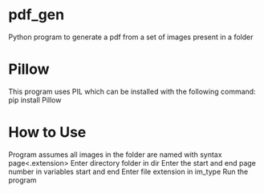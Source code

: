 # pdf_gen
Python program to generate a pdf from a set of images present in a folder

# Pillow
This program uses PIL which can be installed with the following command:
  pip install Pillow
 
# How to Use
Program assumes all images in the folder are named with syntax page<number><.extension>
Enter directory folder in dir
Enter the start and end page number in variables start and end
Enter file extension in im_type
Run the program
